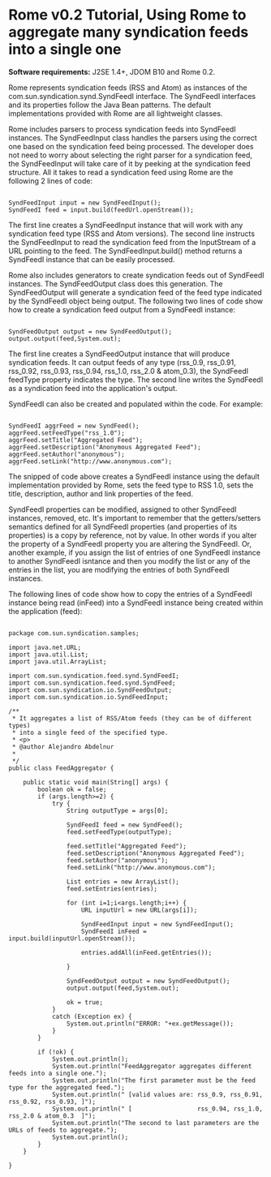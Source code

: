 # Rome v0.2 Tutorial, Using Rome to aggregate many syndication feeds into a single one


**Software requirements:** J2SE 1.4\+, JDOM B10 and Rome 0.2.



Rome represents syndication feeds (RSS and Atom) as instances of the com.sun.syndication.synd.SyndFeedI interface. The SyndFeedI interfaces and its properties follow the Java Bean patterns. The default implementations provided with Rome are all lightweight classes.



Rome includes parsers to process syndication feeds into SyndFeedI instances. The SyndFeedInput class handles the parsers using the correct one based on the syndication feed being processed. The developer does not need to worry about selecting the right parser for a syndication feed, the SyndFeedInput will take care of it by peeking at the syndication feed structure. All it takes to read a syndication feed using Rome are the following 2 lines of code:



```

SyndFeedInput input = new SyndFeedInput();
SyndFeedI feed = input.build(feedUrl.openStream());

```


The first line creates a SyndFeedInput instance that will work with any syndication feed type (RSS and Atom versions). The second line instructs the SyndFeedInput to read the syndication feed from the InputStream of a URL pointing to the feed. The SyndFeedInput.build() method returns a SyndFeedI instance that can be easily processed.



Rome also includes generators to create syndication feeds out of SyndFeedI instances. The SyndFeedOutput class does this generation. The SyndFeedOutput will generate a syndication feed of the feed type indicated by the SyndFeedI object being output. The following two lines of code show how to create a syndication feed output from a SyndFeedI instance:



```

SyndFeedOutput output = new SyndFeedOutput();
output.output(feed,System.out);

```


The first line creates a SyndFeedOutput instance that will produce syndication feeds. It can output feeds of any type (rss\_0.9, rss\_0.91, rss\_0.92, rss\_0.93, rss\_0.94, rss\_1.0, rss\_2.0 & atom\_0.3), the SyndFeedI feedType property indicates the type. The second line writes the SyndFeedI as a syndication feed into the application's output.



SyndFeedI can also be created and populated within the code. For example:



```

SyndFeedI aggrFeed = new SyndFeed();
aggrFeed.setFeedType("rss_1.0");
aggrFeed.setTitle("Aggregated Feed");
aggrFeed.setDescription("Anonymous Aggregated Feed");
aggrFeed.setAuthor("anonymous");
aggrFeed.setLink("http://www.anonymous.com");

```


The snipped of code above creates a SyndFeedI instance using the default implementation provided by Rome, sets the feed type to RSS 1.0, sets the title, description, author and link properties of the feed.



SyndFeedI properties can be modified, assigned to other SyndFeedI instances, removed, etc. It's important to remember that the getters/setters semantics defined for all SyndFeedI properties (and properties of its properties) is a copy by reference, not by value. In other words if you alter the property of a SyndFeedI property you are altering the SyndFeedI. Or, another example, if you assign the list of entries of one SyndFeedI instance to another SyndFeedI isntance and then you modify the list or any of the entries in the list, you are modifying the entries of both SyndFeedI instances.



The following lines of code show how to copy the entries of a SyndFeedI instance being read (inFeed) into a SyndFeedI instance being created within the application (feed):



```

package com.sun.syndication.samples;

import java.net.URL;
import java.util.List;
import java.util.ArrayList;

import com.sun.syndication.feed.synd.SyndFeedI;
import com.sun.syndication.feed.synd.SyndFeed;
import com.sun.syndication.io.SyndFeedOutput;
import com.sun.syndication.io.SyndFeedInput;

/**
 * It aggregates a list of RSS/Atom feeds (they can be of different types)
 * into a single feed of the specified type.
 * <p>
 * @author Alejandro Abdelnur
 *
 */
public class FeedAggregator {

    public static void main(String[] args) {
        boolean ok = false;
        if (args.length>=2) {
            try {
                String outputType = args[0];

                SyndFeedI feed = new SyndFeed();
                feed.setFeedType(outputType);

                feed.setTitle("Aggregated Feed");
                feed.setDescription("Anonymous Aggregated Feed");
                feed.setAuthor("anonymous");
                feed.setLink("http://www.anonymous.com");

                List entries = new ArrayList();
                feed.setEntries(entries);

                for (int i=1;i<args.length;i++) {
                    URL inputUrl = new URL(args[i]);

                    SyndFeedInput input = new SyndFeedInput();
                    SyndFeedI inFeed = input.build(inputUrl.openStream());

                    entries.addAll(inFeed.getEntries());

                }

                SyndFeedOutput output = new SyndFeedOutput();
                output.output(feed,System.out);

                ok = true;
            }
            catch (Exception ex) {
                System.out.println("ERROR: "+ex.getMessage());
            }
        }

        if (!ok) {
            System.out.println();
            System.out.println("FeedAggregator aggregates different feeds into a single one.");
            System.out.println("The first parameter must be the feed type for the aggregated feed.");
            System.out.println(" [valid values are: rss_0.9, rss_0.91, rss_0.92, rss_0.93, ]");
            System.out.println(" [                  rss_0.94, rss_1.0, rss_2.0 & atom_0.3  ]");
            System.out.println("The second to last parameters are the URLs of feeds to aggregate.");
            System.out.println();
        }
    }

}

```
